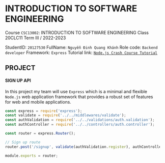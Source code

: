 # INTRODUCTION TO SOFTWARE ENGINEERING
Course `CSC13002`: INTRODUCTION TO SOFTWARE ENGINEERING
Class 20CLC11 Term III / 2022-2023

StudentID: `20127530`
FullName: `Nguyễn Đinh Quang Khánh`
Role code: `Backend developer`
Framework: `Express`
Tutorial link: [`Node.js Crash Course Tutorial`](https://www.youtube.com/playlist?list=PL4cUxeGkcC9jsz4LDYc6kv3ymONOKxwBU)

## PROJECT
#### SIGN UP API

In this project my team will use `Express` which is a minimal and flexible `Node.js` web application framework that provides a robust set of features for web and mobile applications.

```js
const express = require('express');
const validate = require('../../middlewares/validate');
const authValidation = require('../../validations/auth.validation');
const authController = require('../../controllers/auth.controller');

const router = express.Router();

// Sign up route
router.post('/signup', validate(authValidation.register), authController.register);

module.exports = router;
```



